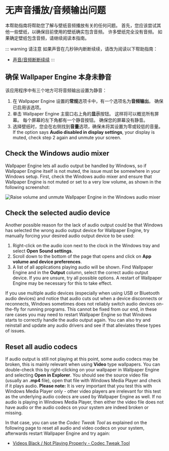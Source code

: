 # 无声音播放/音频输出问题
本帮助指南将帮助您了解与壁纸音频播放有关的任何问题。 首先，您应该尝试其他一些壁纸，以确保目前使用的壁纸确实包含音频。 许多壁纸完全没有音频。 如果确定壁纸包含音频，请继续阅读本指南。

::: warning
请注意 如果声音在几秒钟内断断续续，请改为阅读以下帮助指南：

* [声音/音频断断续续](/audio/intermittent)
:::

## 确保 Wallpaper Engine 本身未静音
该应用程序中有三个地方可将音频输出设置为静音：

1. 在 Wallpaper Engine 设置的**常规**选项卡中，有一个选项名为**音频输出**。 确保已启用该选项。
2. 单击 Wallpaper Engine 主窗口右上角的**显示**按钮。 这样将可以概览所有屏幕。 每个屏幕的左下角都有一个静音按钮。 确保您的屏幕没有静音。
3. 选择壁纸时，您会在右侧找到**音量**选项，确保未将其设置为零或较低的音量。 If the option says **Audio disabled in display settings**, your display is muted, check step 2 again and unmute your screen.

## Check the Windows audio mixer
Wallpaper Engine lets all audio output be handled by Windows, so if Wallpaper Engine itself is not muted, the issue must be somewhere in your Windows setup. First, check the Windows audio mixer and ensure that Wallpaper Engine is not muted or set to a very low volume, as shown in the following screenshot:

![Raise volume and unmute Wallpaper Engine in the Windows audio mixer](./audiomixer.png)

## Check the selected audio device
Another possible reason for the lack of audio output could be that Windows has selected the wrong audio output device for Wallpaper Engine, try manually forcing your desired audio output device to be used:

1. Right-click on the audio icon next to the clock in the Windows tray and select **Open Sound settings**.
2. Scroll down to the bottom of the page that opens and click on **App volume and device preferences**.
3. A list of all applications playing audio will be shown. Find Wallpaper Engine and in the **Output** column, select the correct audio output device. If you are unsure, try all possible options. A restart of Wallpaper Engine may be necessary for this to take effect.

If you use multiple audio devices (especially when using USB or Bluetooth audio devices) and notice that audio cuts out when a device disconnects or reconnects, Windows sometimes does not reliably switch audio devices on-the-fly for running programs. This cannot be fixed from our end, in these rare cases you may need to restart Wallpaper Engine so that Windows starts to correctly handle the audio output again. You can also try and reinstall and update any audio drivers and see if that alleviates these types of issues.

## Reset all audio codecs

If audio output is still not playing at this point, some audio codecs may be broken, this is mainly relevant when using **Video** type wallpapers. You can double-check this by right-clicking on your wallpaper in Wallpaper Engine and selecting **Open in Explorer**. You should see the source video file (usually an **.mp4** file), open that file with Windows Media Player and check if it plays audio. **Please note:** It is very important that you test this with Windows Media Player only - other video players are irrelevant for this test as the underlying audio codecs are used by Wallpaper Engine as well. If no audio is playing in Windows Media Player, then either the video file does not have audio or the audio codecs on your system are indeed broken or missing.

In that case, you can use the *Codec Tweak Tool* as explained on the following page to reset all audio and video codecs on your system, afterwards restart Wallpaper Engine and try again:

* [Videos Black / Not Playing Properly - Codec Tweak Tool](noshow/notplaying.html#codec-tweak-tool)

